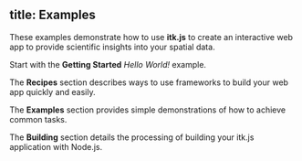 title: Examples
---

These examples demonstrate how to use **itk.js** to create an interactive web app to provide
scientific insights into your spatial data.

Start with the **Getting Started** *Hello World!* example.

The **Recipes** section describes ways to use frameworks to build your web app
quickly and easily.

The **Examples** section provides simple demonstrations of how to achieve
common tasks.

The **Building** section details the processing of building your itk.js
application with Node.js.
